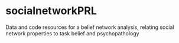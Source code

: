 # socialnetworkPRL
Data and code resources for a belief network analysis, relating social network properties to task belief and psychopathology
